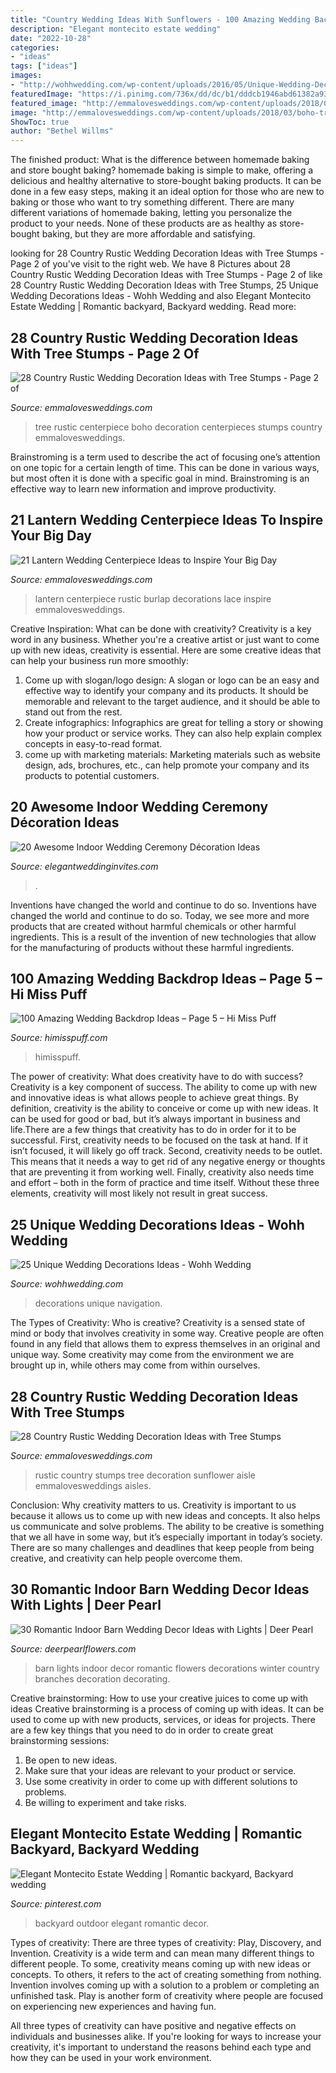 ```yaml
---
title: "Country Wedding Ideas With Sunflowers - 100 Amazing Wedding Backdrop Ideas – Page 5 – Hi Miss Puff"
description: "Elegant montecito estate wedding"
date: "2022-10-28"
categories:
- "ideas"
tags: ["ideas"]
images:
- "http://wohhwedding.com/wp-content/uploads/2016/05/Unique-Wedding-Decorations-with-Branches.png"
featuredImage: "https://i.pinimg.com/736x/dd/dc/b1/dddcb1946abd61382a937fd7c0656a47.jpg"
featured_image: "http://emmalovesweddings.com/wp-content/uploads/2018/03/boho-tree-stump-wedding-centerpiece-ideas.jpg"
image: "http://emmalovesweddings.com/wp-content/uploads/2018/03/boho-tree-stump-wedding-centerpiece-ideas.jpg"
ShowToc: true
author: "Bethel Willms"
---
```



The finished product: What is the difference between homemade baking and store bought baking?
homemade baking is simple to make, offering a delicious and healthy alternative to store-bought baking products. It can be done in a few easy steps, making it an ideal option for those who are new to baking or those who want to try something different. There are many different variations of homemade baking, letting you personalize the product to your needs. None of these products are as healthy as store-bought baking, but they are more affordable and satisfying.

	

		
looking for 28 Country Rustic Wedding Decoration Ideas with Tree Stumps - Page 2 of you've visit to the right web. We have 8 Pictures about 28 Country Rustic Wedding Decoration Ideas with Tree Stumps - Page 2 of like 28 Country Rustic Wedding Decoration Ideas with Tree Stumps, 25 Unique Wedding Decorations Ideas - Wohh Wedding and also Elegant Montecito Estate Wedding | Romantic backyard, Backyard wedding. Read more:
		
    
## 28 Country Rustic Wedding Decoration Ideas With Tree Stumps - Page 2 Of

<img loading=lazy src="http://emmalovesweddings.com/wp-content/uploads/2018/03/boho-tree-stump-wedding-centerpiece-ideas.jpg" onerror="this.onerror=null;this.src='https://tse1.mm.bing.net/th?id=OIP.GvBOP-s7POFuJuRZC6UHfgHaLG&amp;pid=15.1';" alt="28 Country Rustic Wedding Decoration Ideas with Tree Stumps - Page 2 of">

_Source: emmalovesweddings.com_

>tree rustic centerpiece boho decoration centerpieces stumps country emmalovesweddings. 

	

Brainstroming is a term used to describe the act of focusing one’s attention on one topic for a certain length of time. This can be done in various ways, but most often it is done with a specific goal in mind. Brainstroming is an effective way to learn new information and improve productivity.

    
## 21 Lantern Wedding Centerpiece Ideas To Inspire Your Big Day

<img loading=lazy src="http://emmalovesweddings.com/wp-content/uploads/2017/08/rustic-lantern-wedding-centerpiece-ideas-with-lace-and-burlap-decorations.jpg" onerror="this.onerror=null;this.src='https://tse4.mm.bing.net/th?id=OIP.D61PDVUA2Cr17UYgm-rIqAHaLH&amp;pid=15.1';" alt="21 Lantern Wedding Centerpiece Ideas to Inspire Your Big Day">

_Source: emmalovesweddings.com_

>lantern centerpiece rustic burlap decorations lace inspire emmalovesweddings. 

	

Creative Inspiration: What can be done with creativity?
Creativity is a key word in any business. Whether you're a creative artist or just want to come up with new ideas, creativity is essential. Here are some creative ideas that can help your business run more smoothly: 
1. Come up with slogan/logo design: A slogan or logo can be an easy and effective way to identify your company and its products. It should be memorable and relevant to the target audience, and it should be able to stand out from the rest. 
2. Create infographics: Infographics are great for telling a story or showing how your product or service works. They can also help explain complex concepts in easy-to-read format. 
3. come up with marketing materials: Marketing materials such as website design, ads, brochures, etc., can help promote your company and its products to potential customers.

    
## 20 Awesome Indoor Wedding Ceremony Décoration Ideas

<img loading=lazy src="https://www.elegantweddinginvites.com/wedding-blog/wp-content/uploads/2015/12/romantic-indoor-barn-wedding-ceremonies-with-lights1.jpg" onerror="this.onerror=null;this.src='https://tse4.mm.bing.net/th?id=OIP.1ulZ1fpR-OrxSx3O1NqJlwHaLI&amp;pid=15.1';" alt="20 Awesome Indoor Wedding Ceremony Décoration Ideas">

_Source: elegantweddinginvites.com_

>. 

	

Inventions have changed the world and continue to do so.
Inventions have changed the world and continue to do so. Today, we see more and more products that are created without harmful chemicals or other harmful ingredients. This is a result of the invention of new technologies that allow for the manufacturing of products without these harmful ingredients.

    
## 100 Amazing Wedding Backdrop Ideas – Page 5 – Hi Miss Puff

<img loading=lazy src="https://www.himisspuff.com/wp-content/uploads/2016/06/indoor-wedding-reception-backdrop-e1577067630256.jpg" onerror="this.onerror=null;this.src='https://tse2.mm.bing.net/th?id=OIP.I4xSCMkI7cOpzWVAgeYlCAHaLH&amp;pid=15.1';" alt="100 Amazing Wedding Backdrop Ideas – Page 5 – Hi Miss Puff">

_Source: himisspuff.com_

>himisspuff. 

	

The power of creativity: What does creativity have to do with success?
Creativity is a key component of success. The ability to come up with new and innovative ideas is what allows people to achieve great things. By definition, creativity is the ability to conceive or come up with new ideas. It can be used for good or bad, but it’s always important in business and life.There are a few things that creativity has to do in order for it to be successful. First, creativity needs to be focused on the task at hand. If it isn’t focused, it will likely go off track. Second, creativity needs to be outlet. This means that it needs a way to get rid of any negative energy or thoughts that are preventing it from working well. Finally, creativity also needs time and effort – both in the form of practice and time itself. Without these three elements, creativity will most likely not result in great success.

    
## 25 Unique Wedding Decorations Ideas - Wohh Wedding

<img loading=lazy src="http://wohhwedding.com/wp-content/uploads/2016/05/Unique-Wedding-Decorations-with-Branches.png" onerror="this.onerror=null;this.src='https://tse2.mm.bing.net/th?id=OIP.yuROHblqgGoj1tmKO-40-wHaKh&amp;pid=15.1';" alt="25 Unique Wedding Decorations Ideas - Wohh Wedding">

_Source: wohhwedding.com_

>decorations unique navigation. 

	

The Types of Creativity: Who is creative?
Creativity is a sensed state of mind or body that involves creativity in some way. Creative people are often found in any field that allows them to express themselves in an original and unique way. Some creativity may come from the environment we are brought up in, while others may come from within ourselves.

    
## 28 Country Rustic Wedding Decoration Ideas With Tree Stumps

<img loading=lazy src="http://emmalovesweddings.com/wp-content/uploads/2018/03/rustic-sunflower-wedding-aisle-ideas-with-tree-stumps.jpg" onerror="this.onerror=null;this.src='https://tse2.mm.bing.net/th?id=OIP.eRtUQG4vfZFRNUCsAHpY_AHaLH&amp;pid=15.1';" alt="28 Country Rustic Wedding Decoration Ideas with Tree Stumps">

_Source: emmalovesweddings.com_

>rustic country stumps tree decoration sunflower aisle emmalovesweddings aisles. 

	

Conclusion: Why creativity matters to us.
Creativity is important to us because it allows us to come up with new ideas and concepts. It also helps us communicate and solve problems. The ability to be creative is something that we all have in some way, but it’s especially important in today’s society. There are so many challenges and deadlines that keep people from being creative, and creativity can help people overcome them.

    
## 30 Romantic Indoor Barn Wedding Decor Ideas With Lights | Deer Pearl

<img loading=lazy src="http://www.deerpearlflowers.com/wp-content/uploads/2015/08/indoor-winter-barn-wedding-ideas-with-lights.jpg" onerror="this.onerror=null;this.src='https://tse2.mm.bing.net/th?id=OIP.Mf8PZudjGnmSGgZETOTvJwHaLJ&amp;pid=15.1';" alt="30 Romantic Indoor Barn Wedding Decor Ideas with Lights | Deer Pearl">

_Source: deerpearlflowers.com_

>barn lights indoor decor romantic flowers decorations winter country branches decoration decorating. 

	

Creative brainstorming: How to use your creative juices to come up with ideas
Creative brainstorming is a process of coming up with ideas. It can be used to come up with new products, services, or ideas for projects. There are a few key things that you need to do in order to create great brainstorming sessions:
1. Be open to new ideas.
2. Make sure that your ideas are relevant to your product or service.
3. Use some creativity in order to come up with different solutions to problems.
4. Be willing to experiment and take risks.

    
## Elegant Montecito Estate Wedding | Romantic Backyard, Backyard Wedding

<img loading=lazy src="https://i.pinimg.com/736x/dd/dc/b1/dddcb1946abd61382a937fd7c0656a47.jpg" onerror="this.onerror=null;this.src='https://tse1.mm.bing.net/th?id=OIP.kCs-QhdjsFqctrPdwQQecgHaLH&amp;pid=15.1';" alt="Elegant Montecito Estate Wedding | Romantic backyard, Backyard wedding">

_Source: pinterest.com_

>backyard outdoor elegant romantic decor. 

	

Types of creativity: There are three types of creativity: Play, Discovery, and Invention.
Creativity is a wide term and can mean many different things to different people. To some, creativity means coming up with new ideas or concepts. To others, it refers to the act of creating something from nothing.
Invention involves coming up with a solution to a problem or completing an unfinished task. Play is another form of creativity where people are focused on experiencing new experiences and having fun.

All three types of creativity can have positive and negative effects on individuals and businesses alike. If you're looking for ways to increase your creativity, it's important to understand the reasons behind each type and how they can be used in your work environment.

